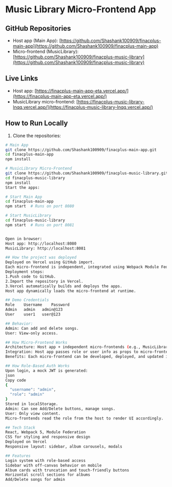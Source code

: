 # Music Library Micro-Frontend App

## GitHub Repositories
- Host app (Main App): [https://github.com/Shashank100909/finacplus-main-app](https://github.com/Shashank100909/finacplus-main-app)  
- Micro-frontend (MusicLibrary): [https://github.com/Shashank100909/finacplus-music-library](https://github.com/Shashank100909/finacplus-music-library)


## Live Links
- Host app: [https://finacplus-main-app-eta.vercel.app/](https://finacplus-main-app-eta.vercel.app/)  
- MusicLibrary micro-frontend: [https://finacplus-music-library-lnqq.vercel.app/](https://finacplus-music-library-lnqq.vercel.app/)


## How to Run Locally
1. Clone the repositories:
```bash
# Main App
git clone https://github.com/Shashank100909/finacplus-main-app.git
cd finacplus-main-app
npm install

# MusicLibrary Micro-Frontend
git clone https://github.com/Shashank100909/finacplus-music-library.git
cd finacplus-music-library
npm install
Start the apps:

# Start Main App
cd finacplus-main-app
npm start  # Runs on port 8080

# Start MusicLibrary
cd finacplus-music-library
npm start  # Runs on port 8081


Open in browser:
Host app: http://localhost:8080
MusicLibrary: http://localhost:8081

## How the project was deployed
Deployed on Vercel using GitHub import.
Each micro-frontend is independent, integrated using Webpack Module Federation.
Deployment steps:
1.Push code to GitHub.
2.Import the repository in Vercel.
3.Vercel automatically builds and deploys the apps.
Host app dynamically loads the micro-frontend at runtime.

## Demo Credentials
Role	Username	Password
Admin	admin	admin@123
User	user1	user@123

## Behavior:
Admin: Can add and delete songs.
User: View-only access.

## How Micro-Frontend Works
Architecture: Host app + independent micro-frontends (e.g., MusicLibrary) via Module Federation.
Integration: Host app passes role or user info as props to micro-frontends.
Benefits: Each micro-frontend can be developed, deployed, and updated independently.

## How Role-Based Auth Works
Upon login, a mock JWT is generated:
json
Copy code
{
  "username": "admin",
  "role": "admin"
}
Stored in localStorage.
Admin: Can see Add/Delete buttons, manage songs.
User: Only view content.
Micro-frontends read the role from the host to render UI accordingly.

## Tech Stack
React, Webpack 5, Module Federation
CSS for styling and responsive design
Deployed on Vercel
Responsive layout: sidebar, album carousels, modals

## Features
Login system with role-based access
Sidebar with off-canvas behavior on mobile
Album cards with truncation and touch-friendly buttons
Horizontal scroll sections for albums
Add/Delete songs for admin